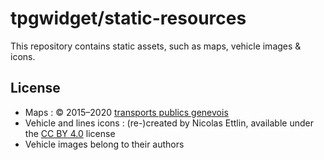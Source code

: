 # tpgwidget/static-resources

This repository contains static assets, such as maps, vehicle images & icons.

## License
- Maps : © 2015–2020 [transports publics genevois](https://www.tpg.ch/)
- Vehicle and lines icons : (re-)created by Nicolas Ettlin, available under the [CC BY 4.0](https://creativecommons.org/licenses/by/4.0/deed.en) license
- Vehicle images belong to their authors
